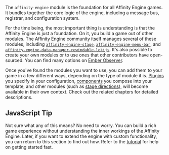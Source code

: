 <div class="row">

<div class="with-aside small-order-2 medium-order-1">

The `affinity-engine` module is the foundation for all Affinity Engine games. It bundles together the core logic of the engine, including a message bus, registrar, and configuration system.

For the time being, the most important thing is understanding is that the Affinity Engine is just a foundation. On it, you build a game out of other modules. The Affinity Engine community itself manages several of these modules, including [`affinity-engine-stage`](#/stage), [`affinity-engine-menu-bar`](#/menu-bar), and [`affinity-engine-data-manager-rewindable-lokijs`](#/plugins/data-manager-rewindable-lokijs). It's also possible to create your own modules or to use ones that other contributors have open-sourced. You can find many options on [Ember Observer](https://emberobserver.com/).

Once you've found the modules you want to use, you can add them to your game in a few different ways, depending on the type of module it is. [Plugins](#/plugins) you specify in your configuration, [components](#/components) you compose into your template, and other modules (such as [stage directions](#/stage/directions)), will become available in their own context. Check out the related chapters for detailed descriptions.

</div>

<aside class="aside javascript small-order-1 medium-order-2">

# JavaScript Tip

Not sure what any of this means? No need to worry. You can build a rich game experience without understanding the inner workings of the Affinity Engine. Later, if you want to extend the engine with custom functionality, you can return to this section to find out how. Refer to the [tutorial](#/tutorial) for help on getting started fast.

</aside>

</div>
